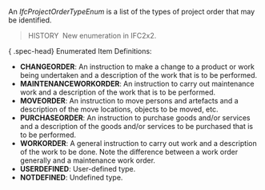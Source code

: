 ﻿An _IfcProjectOrderTypeEnum_ is a list of the types of project order that may be identified.

> HISTORY&nbsp; New enumeration in IFC2x2.

{ .spec-head}
Enumerated Item Definitions:

* **CHANGEORDER**: An instruction to make a change to a product or work being undertaken and a description of the work that is to be performed.
* **MAINTENANCEWORKORDER**: An instruction to carry out maintenance work and a description of the work that is to be performed.
* **MOVEORDER**: An instruction to move persons and artefacts and a description of the move locations, objects to be moved, etc.
* **PURCHASEORDER**: An instruction to purchase goods and/or services and a description of the goods and/or services to be purchased that is to be performed.
* **WORKORDER**: A general instruction to carry out work and a description of the work to be done. Note the difference between a work order generally and a maintenance work order.
* **USERDEFINED**: User-defined type.
* **NOTDEFINED**: Undefined type.